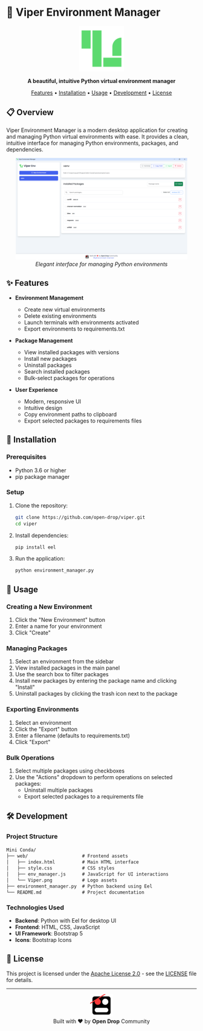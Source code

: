 # 🐍 Viper Environment Manager

<p align="center">
  <img src="web/Viper.png" alt="Viper Logo" width="120">
</p>

<p align="center">
  <strong>A beautiful, intuitive Python virtual environment manager</strong>
</p>

<p align="center">
  <a href="#features">Features</a> •
  <a href="#installation">Installation</a> •
  <a href="#usage">Usage</a> •
  <a href="#development">Development</a> •
  <a href="#license">License</a>
</p>

## 📋 Overview

Viper Environment Manager is a modern desktop application for creating and managing Python virtual environments with ease. It provides a clean, intuitive interface for managing Python environments, packages, and dependencies.

<p align="center">
  <img src="web/screenshot.png" alt="Viper Screenshot" width="90%">
  <br>
  <em>Elegant interface for managing Python environments</em>
</p>

## ✨ Features

- **Environment Management**
  - Create new virtual environments
  - Delete existing environments
  - Launch terminals with environments activated
  - Export environments to requirements.txt

- **Package Management**
  - View installed packages with versions
  - Install new packages
  - Uninstall packages
  - Search installed packages
  - Bulk-select packages for operations

- **User Experience**
  - Modern, responsive UI
  - Intuitive design
  - Copy environment paths to clipboard
  - Export selected packages to requirements files

## 🚀 Installation

### Prerequisites
- Python 3.6 or higher
- pip package manager

### Setup

1. Clone the repository:
   ```bash
   git clone https://github.com/open-drop/viper.git
   cd viper
   ```

2. Install dependencies:
   ```bash
   pip install eel
   ```

3. Run the application:
   ```bash
   python environment_manager.py
   ```

## 🔧 Usage

### Creating a New Environment
1. Click the "New Environment" button
2. Enter a name for your environment
3. Click "Create"

### Managing Packages
1. Select an environment from the sidebar
2. View installed packages in the main panel
3. Use the search box to filter packages
4. Install new packages by entering the package name and clicking "Install"
5. Uninstall packages by clicking the trash icon next to the package

### Exporting Environments
1. Select an environment
2. Click the "Export" button
3. Enter a filename (defaults to requirements.txt)
4. Click "Export"

### Bulk Operations
1. Select multiple packages using checkboxes
2. Use the "Actions" dropdown to perform operations on selected packages:
   - Uninstall multiple packages
   - Export selected packages to a requirements file

## 🛠️ Development

### Project Structure
```
Mini Conda/
├── web/                    # Frontend assets
│   ├── index.html          # Main HTML interface
│   ├── style.css           # CSS styles
│   ├── env_manager.js      # JavaScript for UI interactions
│   └── Viper.png           # Logo assets
├── environment_manager.py  # Python backend using Eel
└── README.md               # Project documentation
```

### Technologies Used
- **Backend**: Python with Eel for desktop UI
- **Frontend**: HTML, CSS, JavaScript
- **UI Framework**: Bootstrap 5
- **Icons**: Bootstrap Icons

## 📝 License

This project is licensed under the [Apache License 2.0](LICENSE) - see the [LICENSE](LICENSE) file for details.

---

<p align="center">
  <img src="web/open-drop.png" alt="Open Drop Logo" width="60">
  <br>
  Built with ❤️ by <strong>Open Drop</strong> Community
</p>
